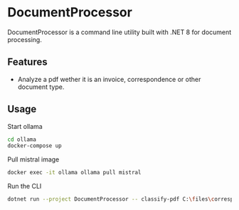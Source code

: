﻿# DocumentProcessor

DocumentProcessor is a command line utility built with .NET 8 for document processing.

## Features
- Analyze a pdf wether it is an invoice, correspondence or other document type.


## Usage

Start ollama
```sh
cd ollama
docker-compose up
```

Pull mistral image
```sh
docker exec -it ollama ollama pull mistral
```

Run the CLI

```sh
dotnet run --project DocumentProcessor -- classify-pdf C:\files\correspondence.pdf
```
